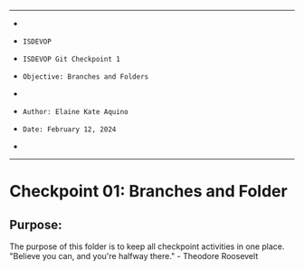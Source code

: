 **********************************************************************
*
*     ISDEVOP
*     ISDEVOP Git Checkpoint 1
*     Objective: Branches and Folders
*     
*     Author: Elaine Kate Aquino
*     Date: February 12, 2024
*     
**********************************************************************

# Checkpoint 01: Branches and Folder
## Purpose:
The purpose of this folder is to keep all checkpoint activities in one place. 
"Believe you can, and you're halfway there." - Theodore Roosevelt
